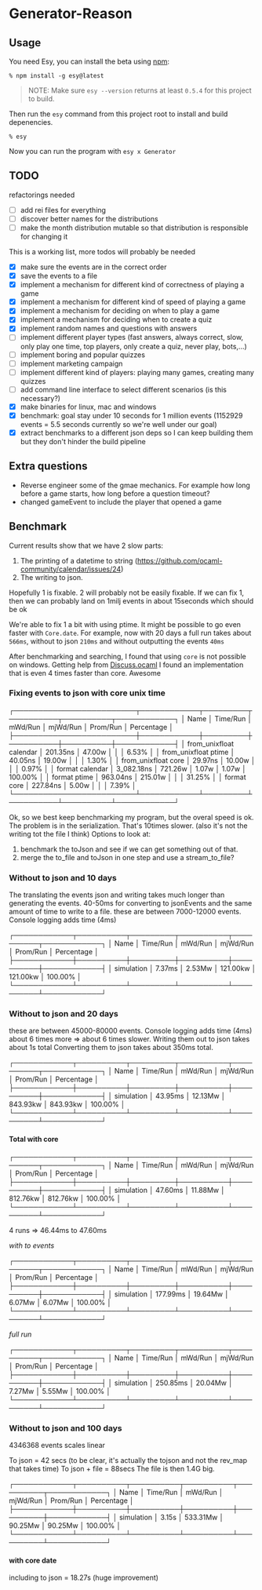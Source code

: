 # Generator-Reason

## Usage

You need Esy, you can install the beta using [npm](https://npmjs.com):

    % npm install -g esy@latest

> NOTE: Make sure `esy --version` returns at least `0.5.4` for this project to build.

Then run the `esy` command from this project root to install and build depenencies.

    % esy

Now you can run the program with `esy x Generator`

## TODO

refactorings needed

* [ ] add rei files for everything
* [ ] discover better names for the distributions
* [ ] make the month distribution mutable so that distribution is responsible for changing it

This is a working list, more todos will probably be needed

* [x] make sure the events are in the correct order
* [x] save the events to a file
* [x] implement a mechanism for different kind of correctness of playing a game
* [x] implement a mechanism for different kind of speed of playing a game
* [x] implement a mechanism for deciding on when to play a game
* [x] implement a mechanism for deciding when to create a quiz
* [x] implement random names and questions with answers
* [ ] implement different player types (fast answers, always correct, slow, only play one time, top players, only create a quiz, never play, bots,...)
* [ ] implement boring and popular quizzes
* [ ] implement marketing campaign
* [ ] implement different kind of players: playing many games, creating many quizzes
* [ ] add command line interface to select different scenarios (is this necessary?)
* [x] make binaries for linux, mac and windows
* [x] benchmark: goal stay under 10 seconds for 1 million events (1152929 events = 5.5 seconds currently so we're well under our goal)
* [x] extract benchmarks to a different json deps so I can keep building them but they don't hinder the build pipeline

## Extra questions

* Reverse engineer some of the gmae mechanics. For example how long before a game starts, how long before a question timeout?
* changed gameEvent to include the player that opened a game

## Benchmark

Current results show that we have 2 slow parts:
1. The printing of a datetime to string (https://github.com/ocaml-community/calendar/issues/24)
2. The writing to json.

Hopefully 1 is fixable. 2 will probably not be easily fixable.
If we can fix 1, then we can probably land on 1milj events in about 15seconds which should be ok

We're able to fix 1 a bit with using ptime. It might be possible to go even faster with `Core.date`.
For example, now with 20 days a full run takes about `566ms`, without to json `210ms` and without outputting the events `40ms`

After benchmarking and searching, I found that using `core` is not possible on windows. Getting help from [Discuss.ocaml](https://discuss.ocaml.org/t/performance-of-printf-sprintf/3936/5) I found an implementation that is even 4 times faster than core. Awesome

### Fixing events to json with core unix time

┌─────────────────────────┬────────────┬─────────┬──────────┬──────────┬────────────┐
│ Name                    │   Time/Run │ mWd/Run │ mjWd/Run │ Prom/Run │ Percentage │
├─────────────────────────┼────────────┼─────────┼──────────┼──────────┼────────────┤
│ from_unixfloat calendar │   201.35ns │  47.00w │          │          │      6.53% │
│ from_unixfloat ptime    │    40.05ns │  19.00w │          │          │      1.30% │
│ from_unixfloat core     │    29.97ns │  10.00w │          │          │      0.97% │
│ format calendar         │ 3_082.18ns │ 721.26w │    1.07w │    1.07w │    100.00% │
│ format ptime            │   963.04ns │ 215.01w │          │          │     31.25% │
│ format core             │   227.84ns │   5.00w │          │          │      7.39% │
└─────────────────────────┴────────────┴─────────┴──────────┴──────────┴────────────┘

Ok, so we best keep benchmarking my program, but the overal speed is ok.
The problem is in the serialization. That's 10times slower.
(also it's not the writing tot the file I think)
Options to look at: 
1. benchmark the toJson and see if we can get something out of that.
2. merge the to_file and toJson in one step and use a stream_to_file?


### Without to json and 10 days

The translating the events json and writing takes much longer than generating the events. 40-50ms for converting to jsonEvents and the same amount of time to write to a file.
these are between 7000-12000 events. Console logging adds time (4ms)

┌────────────┬──────────┬─────────┬──────────┬──────────┬────────────┐
│ Name       │ Time/Run │ mWd/Run │ mjWd/Run │ Prom/Run │ Percentage │
├────────────┼──────────┼─────────┼──────────┼──────────┼────────────┤
│ simulation │   7.37ms │  2.53Mw │ 121.00kw │ 121.00kw │    100.00% │
└────────────┴──────────┴─────────┴──────────┴──────────┴────────────┘

### Without to json and 20 days

these are between 45000-80000 events. Console logging adds time (4ms)
about 6 times more => about 6 times slower.
Writing them out to json takes about 1s total
Converting them to json takes about 350ms total.

┌────────────┬──────────┬─────────┬──────────┬──────────┬────────────┐
│ Name       │ Time/Run │ mWd/Run │ mjWd/Run │ Prom/Run │ Percentage │
├────────────┼──────────┼─────────┼──────────┼──────────┼────────────┤
│ simulation │  43.95ms │ 12.13Mw │ 843.93kw │ 843.93kw │    100.00% │
└────────────┴──────────┴─────────┴──────────┴──────────┴────────────┘

#### Total with core

┌────────────┬──────────┬─────────┬──────────┬──────────┬────────────┐
│ Name       │ Time/Run │ mWd/Run │ mjWd/Run │ Prom/Run │ Percentage │
├────────────┼──────────┼─────────┼──────────┼──────────┼────────────┤
│ simulation │  47.60ms │ 11.88Mw │ 812.76kw │ 812.76kw │    100.00% │
└────────────┴──────────┴─────────┴──────────┴──────────┴────────────┘

4 runs => 46.44ms to 47.60ms

*with to events*

┌────────────┬──────────┬─────────┬──────────┬──────────┬────────────┐
│ Name       │ Time/Run │ mWd/Run │ mjWd/Run │ Prom/Run │ Percentage │
├────────────┼──────────┼─────────┼──────────┼──────────┼────────────┤
│ simulation │ 177.99ms │ 19.64Mw │   6.07Mw │   6.07Mw │    100.00% │
└────────────┴──────────┴─────────┴──────────┴──────────┴────────────┘

*full run*

┌────────────┬──────────┬─────────┬──────────┬──────────┬────────────┐
│ Name       │ Time/Run │ mWd/Run │ mjWd/Run │ Prom/Run │ Percentage │
├────────────┼──────────┼─────────┼──────────┼──────────┼────────────┤
│ simulation │ 250.85ms │ 20.04Mw │   7.27Mw │   5.55Mw │    100.00% │
└────────────┴──────────┴─────────┴──────────┴──────────┴────────────┘

### Without to json and 100 days

4346368 events
scales linear

To json = 42 secs (to be clear, it's actually the tojson and not the rev_map that takes time)
To json + file = 88secs
The file is then 1.4G big.

┌────────────┬──────────┬──────────┬──────────┬──────────┬────────────┐
│ Name       │ Time/Run │  mWd/Run │ mjWd/Run │ Prom/Run │ Percentage │
├────────────┼──────────┼──────────┼──────────┼──────────┼────────────┤
│ simulation │    3.15s │ 533.31Mw │  90.25Mw │  90.25Mw │    100.00% │
└────────────┴──────────┴──────────┴──────────┴──────────┴────────────┘

#### with core date

including to json = 18.27s (huge improvement)

